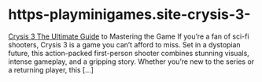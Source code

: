 # https-playminigames.site-crysis-3-
[Crysis 3 The Ultimate Guide](https://playminigames.site/crysis-3/) to Mastering the Game If you’re a fan of sci-fi shooters, Crysis 3 is a game you can’t afford to miss. Set in a dystopian future, this action-packed first-person shooter combines stunning visuals, intense gameplay, and a gripping story. Whether you’re new to the series or a returning player, this […]
